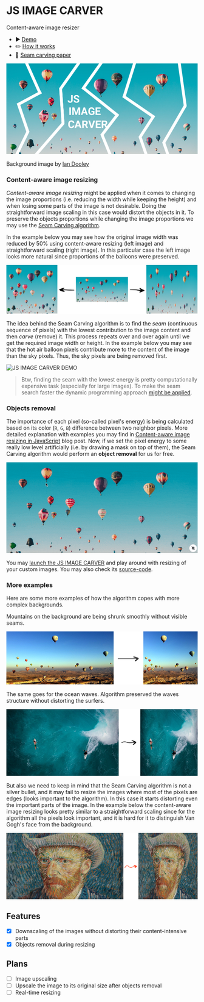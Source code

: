 # JS IMAGE CARVER

Content-aware image resizer

- ▶️ [️Demo](https://trekhleb.dev/js-image-carver)
- ✏️ [How it works](https://trekhleb.dev/blog/2021/content-aware-image-resizing-in-javascript/)
- 📄 [Seam carving paper](https://perso.crans.org/frenoy/matlab2012/seamcarving.pdf)

![JS IMAGE CARVER](public/site-meta-image.png)

Background image by [Ian Dooley](https://unsplash.com/@sadswim?utm_source=unsplash&utm_medium=referral&utm_content=creditCopyText)

### Content-aware image resizing

*Content-aware image resizing* might be applied when it comes to changing the image proportions (i.e. reducing the width while keeping the height) and when losing some parts of the image is not desirable. Doing the straightforward image scaling in this case would distort the objects in it. To preserve the objects proportions while changing the image proportions we may use the [Seam Carving algorithm](https://perso.crans.org/frenoy/matlab2012/seamcarving.pdf).

In the example below you may see how the original image width was reduced by 50% using content-aware resizing (left image) and straightforward scaling (right image). In this particular case the left image looks more natural since proportions of the balloons were preserved.

![Content-aware image resizing](public/demo-00-02.png)

The idea behind the Seam Carving algorithm is to find the *seam* (continuous sequence of pixels) with the lowest contribution to the image content and then *carve* (remove) it. This process repeats over and over again until we get the required image width or height. In the example below you may see that the hot air balloon pixels contribute more to the content of the image than the sky pixels. Thus, the sky pixels are being removed first. 

![JS IMAGE CARVER DEMO](public/demo-01.gif)

> Btw, finding the seam with the lowest energy is pretty computationally expensive task (especially for large images). To make the seam search faster the dynamic programming approach [might be applied](https://trekhleb.dev/blog/2021/content-aware-image-resizing-in-javascript/).

### Objects removal

The importance of each pixel (so-called pixel's energy) is being calculated based on its color (`R`, `G`, `B`) difference between two neighbor pixels. More detailed explanation with examples you may find in [Content-aware image resizing in JavaScript](https://trekhleb.dev/blog/2021/content-aware-image-resizing-in-javascript/) blog post. Now, if we set the pixel energy to some really low level artificially (i.e. by drawing a mask on top of them), the Seam Carving algorithm would perform an **object removal** for us for free.

![JS IMAGE CARVER OBJECT REMOVAL DEMO](public/demo-02.gif)

You may [launch the JS IMAGE CARVER](https://trekhleb.dev/js-image-carver) and play around with resizing of your custom images. You may also check its [source-code](https://github.com/trekhleb/js-image-carver/tree/main/src/utils).

### More examples

Here are some more examples of how the algorithm copes with more complex backgrounds.

Mountains on the background are being shrunk smoothly without visible seams.

![Resizing demo with more complex backgrounds](public/demo-01.png)

The same goes for the ocean waves. Algorithm preserved the waves structure without distorting the surfers.

![Resizing demo with more complex backgrounds](public/demo-02.png)

But also we need to keep in mind that the Seam Carving algorithm is not a silver bullet, and it may fail to resize the images where most of the pixels are edges (looks important to the algorithm). In this case it starts distorting even the important parts of the image. In the example below the content-aware image resizing looks pretty similar to a straightforward scaling since for the algorithm all the pixels look important, and it is hard for it to distinguish Van Gogh's face from the background.

![Example when algorithm does not work as expected](public/demo-03.png)

## Features

- [x] Downscaling of the images without distorting their content-intensive parts
- [x] Objects removal during resizing

## Plans

- [ ] Image upscaling
- [ ] Upscale the image to its original size after objects removal  
- [ ] Real-time resizing
